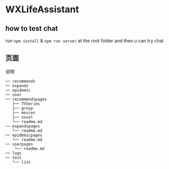 # WXLifeAssistant

## how to test chat 
run `npm install` & `npm run server` at the root folder and then u can try chat 
## 页面
说明
```
── recommends
── expands
── epidemic
── user
── recommendspages
   ├── TVSeries
   ├── group
   ├── movies
   ├── novel
   └── readme.md
── expandspages
   └── readme.md
── epidemicpages
   └── readme.md
── userpages
    └── readme.md
── logs
── test
   └── list
```


